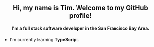 ## <p align="center">Hi, my name is Tim. Welcome to my GitHub profile!</p>
#### <p align="center">I'm a full stack software developer in the San Francisco Bay Area.</p>

- I'm currently learning <b>TypeScript</b>.


<!--
**tdkent/tdkent** is a ✨ _special_ ✨ repository because its `README.md` (this file) appears on your GitHub profile.

Here are some ideas to get you started:

- 🔭 I’m currently working on ...
- 🌱 I’m currently learning ...
- 👯 I’m looking to collaborate on ...
- 🤔 I’m looking for help with ...
- 💬 Ask me about ...
- 📫 How to reach me: ...
- 😄 Pronouns: ...
- ⚡ Fun fact: ...
-->
